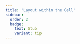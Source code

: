 ```yaml
---
title: 'Layout within the Cell'
sidebar:
  order: 2
  badge:
    text: Stub
    variant: tip
---
```


 